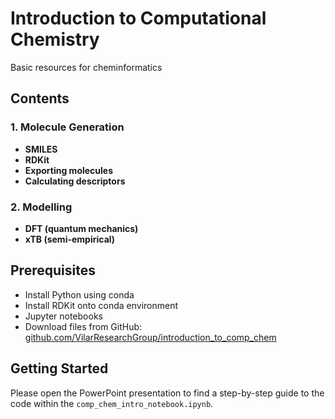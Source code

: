 # Introduction to Computational Chemistry

Basic resources for cheminformatics 

## Contents

### 1. Molecule Generation
- **SMILES**
- **RDKit**
- **Exporting molecules**
- **Calculating descriptors**

### 2. Modelling
- **DFT (quantum mechanics)**
- **xTB (semi-empirical)**

## Prerequisites

- Install Python using conda
- Install RDKit onto conda environment
- Jupyter notebooks
- Download files from GitHub: [github.com/VilarResearchGroup/introduction_to_comp_chem](https://github.com/VilarResearchGroup/introduction_to_comp_chem)

## Getting Started

Please open the PowerPoint presentation to find a step-by-step guide to the code within the `comp_chem_intro_notebook.ipynb`.
